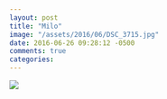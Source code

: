 ```yaml
---
layout: post
title: "Milo"
image: "/assets/2016/06/DSC_3715.jpg"
date: 2016-06-26 09:28:12 -0500
comments: true
categories: 
---
```


![]({{site.baseurl}}/assets/2016/06/DSC_3715.jpg)
